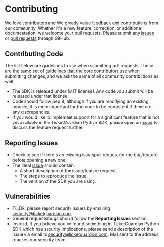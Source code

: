 # Contributing

We love contributors and We greatly value feedback and contributions from our community. Whether it's a new feature, correction, or additional documentation, we welcome your pull requests. Please submit any [issues] or [pull requests] through GitHub.

## Contributing Code

The list below are guidelines to use when submitting pull requests. These are the same set of guidelines that the core contributors use when submitting changes, and we ask the same of all community contributions as well:
* The SDK is released under [MIT license]. Any code you submit will be released under that license.
* Code should follow pep 8, although if you are modifying an existing module, it is more important for the code to be consistent if there are any discrepancies.
* If you would like to implement support for a significant feature that is not yet available in the TicketGuardian Python SDK, please open an [issue] to discuss the feature request further.

## Reporting Issues

* Check to see if there's an existing issue/pull request for the bug/feature before opening a new one
* The ideal [issue] should contain:
    * A short description of the issue/feature request.
    * The steps to reproduce the issue.
    * The version of the SDK you are using.

## Vulnerabilities
* TL;DR: please report security issues by emailing security@ticketguardian.com
* General requests/bugs should follow the **Reporting Issues** section.
* Instead, if you believe you've found something in TicketGuardian Python SDK which has security implications, please send a description of the issue via email to security@ticketguardian.com. Mail sent to the address reaches our security team.


[GitHub Help]: https://help.github.com/articles/about-pull-requests/
[issue]: https://github.com/TicketGuardian/ticketguardian-python/issues
[issues]: https://github.com/TicketGuardian/ticketguardian-python/issues
[pep8]: https://www.python.org/dev/peps/pep-0008/
[pull requests]: https://github.com/TicketGuardian/ticketguardian-python/pulls
